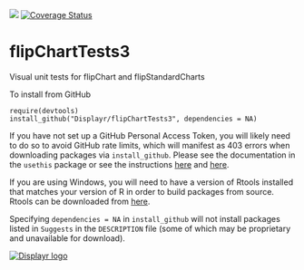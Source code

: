 [![](https://travis-ci.org/Displayr/flipChartTests3.svg?branch=master)](https://travis-ci.org/Displayr/flipChartTests3/)
[![Coverage Status](https://coveralls.io/repos/github/Displayr/flipChartTests3/badge.svg?branch=master)](https://coveralls.io/github/Displayr/flipChartTests3?branch=master)
# flipChartTests3

Visual unit tests for flipChart and flipStandardCharts

To install from GitHub
```
require(devtools)
install_github("Displayr/flipChartTests3", dependencies = NA)
```

If you have not set up a GitHub Personal Access Token, you will likely need to do so to avoid 
GitHub rate limits, which will manifest as 403 errors when downloading packages via
`install_github`. Please see the documentation in the `usethis` package or see the 
instructions [here](https://docs.github.com/en/authentication/keeping-your-account-and-data-secure/creating-a-personal-access-token) and [here](https://docs.github.com/en/authentication/keeping-your-account-and-data-secure/creating-a-personal-access-token).

If you are using Windows, you will need to have a version of Rtools installed that matches your
version of R in order to build packages from source. Rtools can be downloaded from
[here](https://cran.r-project.org/bin/windows/Rtools/).

Specifying `dependencies = NA` in `install_github` will not install packages listed
in `Suggests` in the `DESCRIPTION` file (some of which may be proprietary and unavailable for download).

[![Displayr logo](https://mwmclean.github.io/img/logo-header.png)](https://www.displayr.com)
